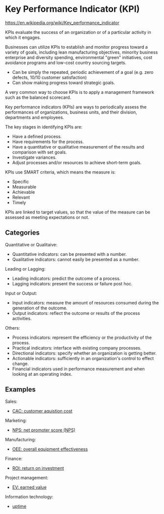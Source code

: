 # Key Performance Indicator (KPI)

https://en.wikipedia.org/wiki/Key_performance_indicator

KPIs evaluate the success of an organization or of a particular activity in which it engages. 

Businesses can utilize KPIs to establish and monitor progress toward a variety of goals, including lean manufacturing objectives, minority business enterprise and diversity spending, environmental "green" initiatives, cost avoidance programs and low-cost country sourcing targets.


* Can be simply the repeated, periodic achievement of a goal (e.g. zero defects, 10/10 customer satisfaction)
* Can show making progress toward strategic goals.

A very common way to choose KPIs is to apply a management framework such as the balanced scorecard.

Key performance indicators (KPIs) are ways to periodically assess the performances of organizations, business units, and their division, departments and employees. 

The key stages in identifying KPIs are:

* Have a defined process.
* Have requirements for the process.
* Have a quantitative or qualitative measurement of the results and comparison with set goals.
* Investigate variances.
* Adjust processes and/or resources to achieve short-term goals.

KPIs use SMART criteria, which means the measure is:

* Specific
* Measurable
* Achievable
* Relevant
* Timely

KPIs are linked to target values, so that the value of the measure can be assessed as meeting expectations or not.


## Categories

Quantitative or Qualitaive:

* Quantitative indicators: can be presented with a number.
* Qualitative indicators: cannot easily be presented as a number.


Leading or Lagging:

* Leading indicators: predict the outcome of a process.
* Lagging indicators: present the success or failure post hoc.

Input or Output:

* Input indicators: measure the amount of resources consumed during the generation of the outcome.
* Output indicators: reflect the outcome or results of the process activities.

Others:

* Process indicators: represent the efficiency or the productivity of the process.
* Practical indicators: interface with existing company processes.
* Directional indicators: specify whether an organization is getting better.
* Actionable indicators: sufficiently in an organization's control to effect change.
* Financial indicators used in performance measurement and when looking at an operating index.

## Examples

Sales:

  * [CAC: customer aquistion cost](https://en.wikipedia.org/wiki/Customer_acquisition_cost)

Marketing:

  * [NPS: net promoter score (NPS)](https://en.wikipedia.org/wiki/Net_Promoter_Score)

Manufacturing:

  * [OEE: overall equipment effectiveness](https://en.wikipedia.org/wiki/Overall_equipment_effectiveness)

Finance:

  * [ROI: return on investment](https://en.wikipedia.org/wiki/Return_on_investment)

Project management:

  * [EV: earned value](https://en.wikipedia.org/wiki/Earned_value)

Information technology:

  * [uptime](https://en.wikipedia.org/wiki/Uptime)




